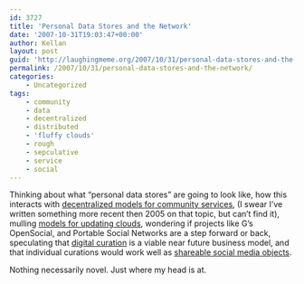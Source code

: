 ```yaml
---
id: 3727
title: 'Personal Data Stores and the Network'
date: '2007-10-31T19:03:47+00:00'
author: Kellan
layout: post
guid: 'http://laughingmeme.org/2007/10/31/personal-data-stores-and-the-network/'
permalink: /2007/10/31/personal-data-stores-and-the-network/
categories:
    - Uncategorized
tags:
    - community
    - data
    - decentralized
    - distributed
    - 'fluffy clouds'
    - rough
    - sepculative
    - service
    - social
---
```


Thinking about what “personal data stores” are going to look like, how this interacts with [decentralized models for community services](http://laughingmeme.org/2005/10/28/interestingness-community-infrastructure-and-the-academy/), (I swear I’ve written something more recent then 2005 on that topic, but can’t find it), mulling [models for updating clouds](http://laughingmeme.org/2007/05/18/slideshare-social-software-for-robots/), wondering if projects like G’s OpenSocial, and Portable Social Networks are a step forward or back, speculating that [digital curation](http://en.wikipedia.org/wiki/Digital\_curation) is a viable near future business model, and that individual curations would work well as [shareable social media objects](http://www.rashmisinha.com/2006/08/my-slides-for-webvisions-designing-for-social-sharing).

Nothing necessarily novel. Just where my head is at.